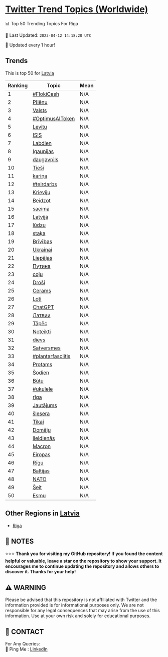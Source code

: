 [Twitter Trend Topics (Worldwide)](https://github.com/ErcinDedeoglu/Twitter-Trend-Topics)
==========


📊 Top 50 Trending Topics For Riga

📆 Last Updated: `2023-04-12 14:18:20 UTC`

🔧 Updated every 1 hour!


## Trends

This is top 50 for [Latvia](</Latvia>)

| Ranking | Topic | Mean |
| ------- | ------------ | ------------ |
| 1 | [#FlokiCash](http://twitter.com/search?q=%23FlokiCash) | N/A |
| 2 | [Pīlēnu](http://twitter.com/search?q=P%c4%abl%c4%93nu) | N/A |
| 3 | [Valsts](http://twitter.com/search?q=Valsts) | N/A |
| 4 | [#OptimusAIToken](http://twitter.com/search?q=%23OptimusAIToken) | N/A |
| 5 | [Levitu](http://twitter.com/search?q=Levitu) | N/A |
| 6 | [ISIS](http://twitter.com/search?q=ISIS) | N/A |
| 7 | [Labdien](http://twitter.com/search?q=Labdien) | N/A |
| 8 | [Igaunijas](http://twitter.com/search?q=Igaunijas) | N/A |
| 9 | [daugavpils](http://twitter.com/search?q=daugavpils) | N/A |
| 10 | [Tieši](http://twitter.com/search?q=Tie%c5%a1i) | N/A |
| 11 | [kariņa](http://twitter.com/search?q=kari%c5%86a) | N/A |
| 12 | [#teirdarbs](http://twitter.com/search?q=%23teirdarbs) | N/A |
| 13 | [Krieviju](http://twitter.com/search?q=Krieviju) | N/A |
| 14 | [Beidzot](http://twitter.com/search?q=Beidzot) | N/A |
| 15 | [saeimā](http://twitter.com/search?q=saeim%c4%81) | N/A |
| 16 | [Latvijā](http://twitter.com/search?q=Latvij%c4%81) | N/A |
| 17 | [lūdzu](http://twitter.com/search?q=l%c5%abdzu) | N/A |
| 18 | [staķa](http://twitter.com/search?q=sta%c4%b7a) | N/A |
| 19 | [Brīvības](http://twitter.com/search?q=Br%c4%abv%c4%abbas) | N/A |
| 20 | [Ukrainai](http://twitter.com/search?q=Ukrainai) | N/A |
| 21 | [Liepājas](http://twitter.com/search?q=Liep%c4%81jas) | N/A |
| 22 | [Путина](http://twitter.com/search?q=%d0%9f%d1%83%d1%82%d0%b8%d0%bd%d0%b0) | N/A |
| 23 | [coju](http://twitter.com/search?q=coju) | N/A |
| 24 | [Droši](http://twitter.com/search?q=Dro%c5%a1i) | N/A |
| 25 | [Cerams](http://twitter.com/search?q=Cerams) | N/A |
| 26 | [Ļoti](http://twitter.com/search?q=%c4%bboti) | N/A |
| 27 | [ChatGPT](http://twitter.com/search?q=ChatGPT) | N/A |
| 28 | [Латвии](http://twitter.com/search?q=%d0%9b%d0%b0%d1%82%d0%b2%d0%b8%d0%b8) | N/A |
| 29 | [Tāpēc](http://twitter.com/search?q=T%c4%81p%c4%93c) | N/A |
| 30 | [Noteikti](http://twitter.com/search?q=Noteikti) | N/A |
| 31 | [dievs](http://twitter.com/search?q=dievs) | N/A |
| 32 | [Satversmes](http://twitter.com/search?q=Satversmes) | N/A |
| 33 | [#plantarfasciitis](http://twitter.com/search?q=%23plantarfasciitis) | N/A |
| 34 | [Protams](http://twitter.com/search?q=Protams) | N/A |
| 35 | [Šodien](http://twitter.com/search?q=%c5%a0odien) | N/A |
| 36 | [Būtu](http://twitter.com/search?q=B%c5%abtu) | N/A |
| 37 | [#ukulele](http://twitter.com/search?q=%23ukulele) | N/A |
| 38 | [rīga](http://twitter.com/search?q=r%c4%abga) | N/A |
| 39 | [Jautājums](http://twitter.com/search?q=Jaut%c4%81jums) | N/A |
| 40 | [šlesera](http://twitter.com/search?q=%c5%a1lesera) | N/A |
| 41 | [Tikai](http://twitter.com/search?q=Tikai) | N/A |
| 42 | [Domāju](http://twitter.com/search?q=Dom%c4%81ju) | N/A |
| 43 | [lieldienās](http://twitter.com/search?q=lieldien%c4%81s) | N/A |
| 44 | [Macron](http://twitter.com/search?q=Macron) | N/A |
| 45 | [Eiropas](http://twitter.com/search?q=Eiropas) | N/A |
| 46 | [Rīgu](http://twitter.com/search?q=R%c4%abgu) | N/A |
| 47 | [Baltijas](http://twitter.com/search?q=Baltijas) | N/A |
| 48 | [NATO](http://twitter.com/search?q=NATO) | N/A |
| 49 | [Šeit](http://twitter.com/search?q=%c5%a0eit) | N/A |
| 50 | [Esmu](http://twitter.com/search?q=Esmu) | N/A |



## Other Regions in [Latvia](</Latvia>)

* [Riga](</Latvia/Riga.md>)



## 📝 NOTES

⭐⭐⭐ **Thank you for visiting my GitHub repository! If you found the content helpful or valuable, leave a star on the repository to show your support. It encourages me to continue updating the repository and allows others to discover it. Thanks for your help!**


## ⚠️ WARNING

Please be advised that this repository is not affiliated with Twitter and the information provided is for informational purposes only. We are not responsible for any legal consequences that may arise from the use of this information. Use at your own risk and solely for educational purposes.


## 📨 CONTACT

 For Any Queries:  
            🏓 Ping Me : [LinkedIn](https://www.linkedin.com/in/ercindedeoglu/)
